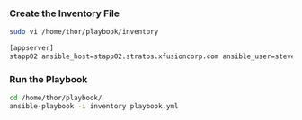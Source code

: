 ### Create the Inventory File

```bash
sudo vi /home/thor/playbook/inventory
```

```bash
[appserver]
stapp02 ansible_host=stapp02.stratos.xfusioncorp.com ansible_user=steve ansible_password=Am3ric@ ansible_become=true
```

### Run the Playbook

```bash
cd /home/thor/playbook/
ansible-playbook -i inventory playbook.yml
```

